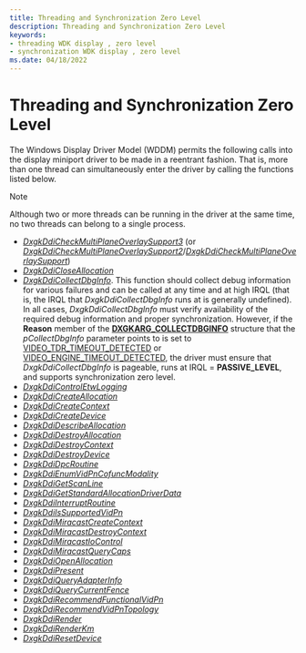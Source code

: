 ```yaml
---
title: Threading and Synchronization Zero Level
description: Threading and Synchronization Zero Level
keywords:
- threading WDK display , zero level
- synchronization WDK display , zero level
ms.date: 04/18/2022
---
```


# Threading and Synchronization Zero Level

The Windows Display Driver Model (WDDM) permits the following calls into the display miniport driver to be made in a reentrant fashion. That is, more than one thread can simultaneously enter the driver by calling the functions listed below.

> [!NOTE]
> Although two or more threads can be running in the driver at the same time, no two threads can belong to a single process.

- [*DxgkDdiCheckMultiPlaneOverlaySupport3*](/windows-hardware/drivers/ddi/d3dkmddi/nc-d3dkmddi-dxgkddi_checkmultiplaneoverlaysupport3) (or [*DxgkDdiCheckMultiPlaneOverlaySupport2*](/windows-hardware/drivers/ddi/d3dkmddi/nc-d3dkmddi-dxgkddi_checkmultiplaneoverlaysupport2)/[*DxgkDdiCheckMultiPlaneOverlaySupport*](/windows-hardware/drivers/ddi/d3dkmddi/nc-d3dkmddi-dxgkddi_checkmultiplaneoverlaysupport))
- [*DxgkDdiCloseAllocation*](/windows-hardware/drivers/ddi/d3dkmddi/nc-d3dkmddi-dxgkddi_closeallocation)
- [*DxgkDdiCollectDbgInfo*](/windows-hardware/drivers/ddi/d3dkmddi/nc-d3dkmddi-dxgkddi_collectdbginfo). This function should collect debug information for various failures and can be called at any time and at high IRQL (that is, the IRQL that *DxgkDdiCollectDbgInfo* runs at is generally undefined). In all cases, *DxgkDdiCollectDbgInfo* must verify availability of the required debug information and proper synchronization. However, if the **Reason** member of the [**DXGKARG_COLLECTDBGINFO**](/windows-hardware/drivers/ddi/d3dkmddi/ns-d3dkmddi-_dxgkarg_collectdbginfo) structure that the *pCollectDbgInfo* parameter points to is set to [VIDEO_TDR_TIMEOUT_DETECTED](../debugger/bug-check-code-reference2.md) or [VIDEO_ENGINE_TIMEOUT_DETECTED](../debugger/bug-check-code-reference2.md), the driver must ensure that *DxgkDdiCollectDbgInfo* is pageable, runs at IRQL = **PASSIVE_LEVEL**, and supports synchronization zero level.
- [*DxgkDdiControlEtwLogging*](/windows-hardware/drivers/ddi/dispmprt/nc-dispmprt-dxgkddi_control_etw_logging)
- [*DxgkDdiCreateAllocation*](/windows-hardware/drivers/ddi/d3dkmddi/nc-d3dkmddi-dxgkddi_createallocation)
- [*DxgkDdiCreateContext*](/windows-hardware/drivers/ddi/d3dkmddi/nc-d3dkmddi-dxgkddi_createcontext)
- [*DxgkDdiCreateDevice*](/windows-hardware/drivers/ddi/d3dkmddi/nc-d3dkmddi-dxgkddi_createdevice)
- [*DxgkDdiDescribeAllocation*](/windows-hardware/drivers/ddi/d3dkmddi/nc-d3dkmddi-dxgkddi_describeallocation)
- [*DxgkDdiDestroyAllocation*](/windows-hardware/drivers/ddi/d3dkmddi/nc-d3dkmddi-dxgkddi_destroyallocation)
- [*DxgkDdiDestroyContext*](/windows-hardware/drivers/ddi/d3dkmddi/nc-d3dkmddi-dxgkddi_destroycontext)
- [*DxgkDdiDestroyDevice*](/windows-hardware/drivers/ddi/d3dkmddi/nc-d3dkmddi-dxgkddi_destroydevice)
- [*DxgkDdiDpcRoutine*](/windows-hardware/drivers/ddi/dispmprt/nc-dispmprt-dxgkddi_dpc_routine)
- [*DxgkDdiEnumVidPnCofuncModality*](/windows-hardware/drivers/ddi/d3dkmddi/nc-d3dkmddi-dxgkddi_enumvidpncofuncmodality)
- [*DxgkDdiGetScanLine*](/windows-hardware/drivers/ddi/d3dkmddi/nc-d3dkmddi-dxgkddi_getscanline)
- [*DxgkDdiGetStandardAllocationDriverData*](/windows-hardware/drivers/ddi/d3dkmddi/nc-d3dkmddi-dxgkddi_getstandardallocationdriverdata)
- [*DxgkDdiInterruptRoutine*](/windows-hardware/drivers/ddi/dispmprt/nc-dispmprt-dxgkddi_interrupt_routine)
- [*DxgkDdiIsSupportedVidPn*](/windows-hardware/drivers/ddi/d3dkmddi/nc-d3dkmddi-dxgkddi_issupportedvidpn)
- [*DxgkDdiMiracastCreateContext*](/windows-hardware/drivers/ddi/dispmprt/nc-dispmprt-dxgkddi_miracast_create_context)
- [*DxgkDdiMiracastDestroyContext*](/windows-hardware/drivers/ddi/dispmprt/nc-dispmprt-dxgkddi_miracast_destroy_context)
- [*DxgkDdiMiracastIoControl*](/windows-hardware/drivers/ddi/dispmprt/nc-dispmprt-dxgkddi_miracast_handle_io_control)
- [*DxgkDdiMiracastQueryCaps*](/windows-hardware/drivers/ddi/dispmprt/nc-dispmprt-dxgkddi_miracast_query_caps)
- [*DxgkDdiOpenAllocation*](/windows-hardware/drivers/ddi/d3dkmddi/nc-d3dkmddi-dxgkddi_openallocationinfo)
- [*DxgkDdiPresent*](/windows-hardware/drivers/ddi/d3dkmddi/nc-d3dkmddi-dxgkddi_present)
- [*DxgkDdiQueryAdapterInfo*](/windows-hardware/drivers/ddi/d3dkmddi/nc-d3dkmddi-dxgkddi_queryadapterinfo)
- [*DxgkDdiQueryCurrentFence*](/windows-hardware/drivers/ddi/d3dkmddi/nc-d3dkmddi-dxgkddi_querycurrentfence)
- [*DxgkDdiRecommendFunctionalVidPn*](/windows-hardware/drivers/ddi/d3dkmddi/nc-d3dkmddi-dxgkddi_recommendfunctionalvidpn)
- [*DxgkDdiRecommendVidPnTopology*](/windows-hardware/drivers/ddi/d3dkmddi/nc-d3dkmddi-dxgkddi_recommendvidpntopology)
- [*DxgkDdiRender*](/windows-hardware/drivers/ddi/d3dkmddi/nc-d3dkmddi-dxgkddi_render)
- [*DxgkDdiRenderKm*](/windows-hardware/drivers/ddi/d3dkmddi/nc-d3dkmddi-dxgkddi_renderkm)
- [*DxgkDdiResetDevice*](/windows-hardware/drivers/ddi/dispmprt/nc-dispmprt-dxgkddi_reset_device)
